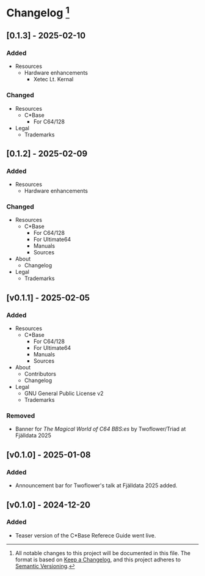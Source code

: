 <!---
## [Unreleased]
### Added
### Changed
### Deprecated
### Removed
### Fixed
--->

# Changelog [^1]

## [0.1.3] - 2025-02-10
### Added
- Resources
    - Hardware enhancements
        - Xetec Lt. Kernal

### Changed
- Resources
    - C*Base
        - For C64/128
- Legal
    - Trademarks

## [0.1.2] - 2025-02-09
### Added
- Resources
    - Hardware enhancements

### Changed
- Resources
    - C*Base
        - For C64/128
        - For Ultimate64
        - Manuals
        - Sources
- About
    - Changelog
- Legal
    - Trademarks

## [v0.1.1] - 2025-02-05
### Added
- Resources
    - C*Base
        - For C64/128
        - For Ultimate64
        - Manuals
        - Sources
- About
    - Contributors
    - Changelog
- Legal
    - GNU General Public License v2
    - Trademarks

### Removed
- Banner for _The Magical World of C64 BBS:es_ by Twoflower/Triad at Fjälldata 2025

## [v0.1.0] - 2025-01-08

### Added
- Announcement bar for Twoflower's talk at Fjälldata 2025 added.

## [v0.1.0] - 2024-12-20

### Added
- Teaser version of the C\*Base Referece Guide went live.

[^1]:
    All notable changes to this project will be documented in this file.
    The format is based on [Keep a Changelog](https://keepachangelog.com/en/1.1.0/), and this project adheres to [Semantic Versioning](https://semver.org/spec/v2.0.0.html).
